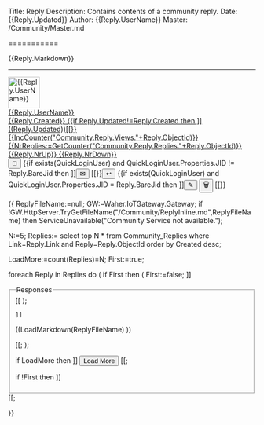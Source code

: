 ﻿Title: Reply
Description: Contains contents of a community reply.
Date: {{Reply.Updated}}
Author: {{Reply.UserName}}
Master: /Community/Master.md

===========

<div id="{{Reply.ObjectId}}">
<div id="Content{{Reply.ObjectId}}">

{{Reply.Markdown}}

</div>
<hr/>
<div class='footer'>
<a href="/Community/Author/{{Reply.UserId}}">
<img alt='{{Reply.UserName}}' with='64' height='64' src='{{Reply.AvatarUrl}}?Width=64&Height=64'/>
<div class='authorInfo'>
<span class='author'>{{Reply.UserName}}</span>
<br/>
<span class='created'>{{Reply.Created}}</span>
{{if Reply.Updated!=Reply.Created then ]]
<span class='updated'>((Reply.Updated))</span>[[}}
<br/>
<span class='views'>{{IncCounter("Community.Reply.Views."+Reply.ObjectId)}}</span>
<span class='replies' onclick="LoadReplyReplies('{{Reply.Link}}','{{Reply.ObjectId}}');event.preventDefault()">{{NrReplies:=GetCounter("Community.Reply.Replies."+Reply.ObjectId)}}</span>
<span class='upvotes' id="up{{Reply.ObjectId}}" onclick="{{exists(QuickLoginUser) ? ]]VoteReply('((Reply.ObjectId))',true)[[ : ]]DoLogin()[[}};event.preventDefault()">{{Reply.NrUp}}</span>
<span class='downvotes' id="down{{Reply.ObjectId}}" onclick="{{exists(QuickLoginUser) ? ]]VoteReply('((Reply.ObjectId))',false)[[ : ]]DoLogin()[[}};event.preventDefault()">{{Reply.NrDown}}</span>
</div></a>
<div class="toolbar">
<button type="button" onclick="OpenLink('/Community/Reply/{{Reply.ObjectId}}')" title="Direct link to reply." class="unicodeChar">🔗</button>
{{if exists(QuickLoginUser) and QuickLoginUser.Properties.JID != Reply.BareJid then ]]<button type="button" onclick="OpenLink('/Community/Message.md?Reply=((Reply.ObjectId))')" title="Send Private Message to author." class="unicodeChar">✉</button>
[[}}<button type="button" onclick="OpenLink('/Community/ReplyToReply.md?ReplyId={{Reply.ObjectId}}')" title="Write a public response to the reply." class="unicodeChar">↩</button>
{{if exists(QuickLoginUser) and QuickLoginUser.Properties.JID = Reply.BareJid then ]]<button type="button" onclick="EditReply('((Reply.ObjectId))')" title="Edit the reply." class="unicodeChar">✎</button>
<button type="button" onclick="DeleteReply('((Reply.ObjectId))')" title="Delete reply." class="unicodeChar negButton">🗑</button>
[[}}
</div>
</div>
<div id="editor{{Reply.ObjectId}}"></div>
<div id="replies{{Post.ObjectId}}">

{{
ReplyFileName:=null;
GW:=Waher.IoTGateway.Gateway;
if !GW.HttpServer.TryGetFileName("/Community/ReplyInline.md",ReplyFileName) then ServiceUnavailable("Community Service not available.");

N:=5;
Replies:=
	select top N 
		* 
	from 
		Community_Replies
	where
		Link=Reply.Link and
		Reply=Reply.ObjectId
	order by 
		Created desc;

LoadMore:=count(Replies)=N;
First:=true;

foreach Reply in Replies do
(
	if First then
	(
		First:=false;
		]]<fieldset><legend>Responses</legend>[[
	);

	]]

<section>

((LoadMarkdown(ReplyFileName) ))

</section>
[[;
);

if LoadMore then ]]
<button id="LoadMoreButton" class='posButton' type="button" onclick='LoadMoreReplies(this,((N)),((N)),"((Post.Link))",((Reply.ObjectId)))'>Load More</button>
[[;

if !First then ]]</fieldset>[[;

}}

</div>
</div>
